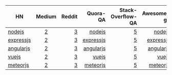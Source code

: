 


 | HN        | Medium         | Reddit  |  Quora-QA  | Stack-Overflow-QA | Awesome-gh | Online-Courses (lynda.com) | Ofiicial docs|
| ------------- |:-------------:| -----:| -----:|-----:|-----:|-----:|-----:|
|  [nodejs](https://hn.algolia.com/?query=nodejs&sort=byPopularity&prefix&page=0&dateRange=all&type=story)  | [2]()  | [3]()  | [nodejs](https://www.quora.com/topic/Node-js)  |  [5]()    | [nodejs](https://github.com/sindresorhus/awesome-nodejs)  | [7]()  |[8]()  |
|  [expressjs](https://hn.algolia.com/?query=expressjs&sort=byPopularity&prefix=false&page=0&dateRange=all&type=story)  | [2]()  | [3]()  | [expressjs](https://www.quora.com/topic/Express-Node-js-web-framework)  |   [5]()   | [expressjs](https://github.com/sindresorhus/awesome-nodejs)  | [7]()  |[8]()  |
|  [angularjs](https://hn.algolia.com/?query=angularjs&sort=byPopularity&prefix=false&page=0&dateRange=all&type=story)  | [2]()  | [3]()  | [angularjs](https://www.quora.com/topic/AngularJS)  |   [5]()  | [angularjs](https://github.com/angular/angular.js)  | [7]()  |[8]()  |
 |  [vuejs](https://hn.algolia.com/?query=vuejs&sort=byPopularity&prefix=false&page=0&dateRange=all&type=story)  | [2]()  | [3]()  | [vuejs]()  |   [5]()  | [vuejs](https://github.com/vuejs/awesome-vue)  | [7]()  |[8]()  |
|  [meteorjs](https://hn.algolia.com/?query=meteorjs&sort=byPopularity&prefix=false&page=0&dateRange=all&type=story)  | [2]()  | [3]()  | [meteorjs](https://www.quora.com/topic/Meteor-Javascript-platform)  |   [5]()  | [meteorjs](https://github.com/Urigo/awesome-meteor)  | [7]()  |[8]()  |

